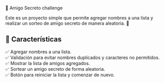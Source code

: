 🎉 Amigo Secreto challenge

Este es un proyecto simple que permite agregar nombres a una lista y realizar un sorteo de amigo secreto de manera aleatoria. 🚀

## 📌 Características
✅ Agregar nombres a una lista.  
✅ Validación para evitar nombres duplicados y caracteres no permitidos.  
✅ Mostrar la lista de amigos agregados.  
✅ Sortear un amigo secreto de forma aleatoria.  
✅ Botón para reiniciar la lista y comenzar de nuevo.  
